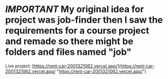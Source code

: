 # *IMPORTANT*  My original idea for project was job-finder then I saw the requirements for a course project and remade so there might be folders and files named "job"
Live project: [https://rent-car-2001321062.vercel.app/](https://rent-car-2001321062.vercel.app/ "https://rent-car-2001321062.vercel.app/")
